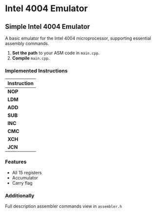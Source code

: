 # Intel 4004 Emulator

## Simple Intel 4004 Emulator

A basic emulator for the Intel 4004 microprocessor, supporting essential assembly commands.

1. **Set the path** to your ASM code in `main.cpp`.
2. **Compile** `main.cpp`.

### Implemented Instructions

| **Instruction** |
|-----------------|
| **NOP**         |
| **LDM**         |
| **ADD**         |
| **SUB**         |
| **INC**         |
| **CMC**         |
| **XCH**         |
| **JCN**         |

### Features

- All 15 registers
- Accumulator
- Carry flag

### Additionally

Full description assembler commands view in `assembler.h`

